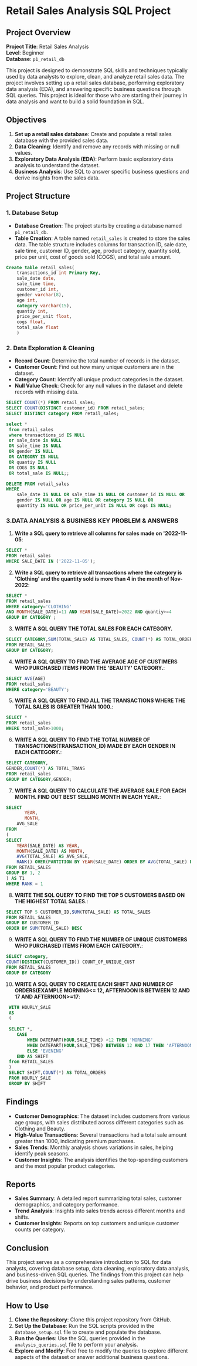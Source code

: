 # Retail Sales Analysis SQL Project

## Project Overview

**Project Title**: Retail Sales Analysis  
**Level**: Beginner  
**Database**: `p1_retail_db`

This project is designed to demonstrate SQL skills and techniques typically used by data analysts to explore, clean, and analyze retail sales data. The project involves setting up a retail sales database, performing exploratory data analysis (EDA), and answering specific business questions through SQL queries. This project is ideal for those who are starting their journey in data analysis and want to build a solid foundation in SQL.

## Objectives

1. **Set up a retail sales database**: Create and populate a retail sales database with the provided sales data.
2. **Data Cleaning**: Identify and remove any records with missing or null values.
3. **Exploratory Data Analysis (EDA)**: Perform basic exploratory data analysis to understand the dataset.
4. **Business Analysis**: Use SQL to answer specific business questions and derive insights from the sales data.

## Project Structure

### 1. Database Setup

- **Database Creation**: The project starts by creating a database named `p1_retail_db`.
- **Table Creation**: A table named `retail_sales` is created to store the sales data. The table structure includes columns for transaction ID, sale date, sale time, customer ID, gender, age, product category, quantity sold, price per unit, cost of goods sold (COGS), and total sale amount.

```sql
Create table retail_sales(
	transactions_id	int Primary Key,
	sale_date date,
	sale_time time,	
	customer_id	int,
	gender varchar(8),
	age int,	
	category varchar(15), 
	quantiy int,
	price_per_unit float,
	cogs float,
	total_sale float
	)
```

### 2. Data Exploration & Cleaning

- **Record Count**: Determine the total number of records in the dataset.
- **Customer Count**: Find out how many unique customers are in the dataset.
- **Category Count**: Identify all unique product categories in the dataset.
- **Null Value Check**: Check for any null values in the dataset and delete records with missing data.

```sql
SELECT COUNT(*) FROM retail_sales;
SELECT COUNT(DISTINCT customer_id) FROM retail_sales;
SELECT DISTINCT category FROM retail_sales;

select *
 from retail_sales 
 where transactions_id IS NULL
 or sale_date is NULL
 OR sale_time IS NULL
 OR gender IS NULL
 OR CATEGORY IS NULL
 OR quantiy IS NULL
 OR COGS IS NULL
 OR total_sale IS NULL;;

DELETE FROM retail_sales
WHERE 
    sale_date IS NULL OR sale_time IS NULL OR customer_id IS NULL OR 
    gender IS NULL OR age IS NULL OR category IS NULL OR 
    quantity IS NULL OR price_per_unit IS NULL OR cogs IS NULL;
```

### 3.DATA ANALYSIS & BUSINESS KEY PROBLEM & ANSWERS

1. **Write a SQL query to retrieve all columns for sales made on '2022-11-05**:
```sql
SELECT *
FROM retail_sales
WHERE SALE_DATE IN ('2022-11-05');
```

2. **Write a SQL query to retrieve all transactions where the category is 'Clothing' and the quantity sold is more than 4 in the month of Nov-2022**:
```sql
SELECT *
FROM retail_sales
WHERE category='CLOTHING'
AND MONTH(SALE_DATE)=11 AND YEAR(SALE_DATE)=2022 AND quantiy>=4
GROUP BY CATEGORY ;
```

3. **WRITE A SQL QUERY THE TOTAL SALES FOR EACH CATEGORY.**
```sql
SELECT CATEGORY,SUM(TOTAL_SALE) AS TOTAL_SALES, COUNT(*) AS TOTAL_ORDERS
FROM RETAIL_SALES
GROUP BY CATEGORY;
```

4. **WRITE A SQL QUERY TO FIND THE AVERAGE AGE OF CUSTIMERS WHO PURCHASED ITEMS FROM THE 'BEAUTY' CATEGORY.**:
```sql
SELECT AVG(AGE)
FROM retail_sales
WHERE category='BEAUTY';
```

5. **WRITE A SQL QUERY TO FIND ALL THE TRANSACTIONS WHERE THE TOTAL SALES IS GREATER THAN 1000.**:
```sql
SELECT *
FROM retail_sales
WHERE total_sale>1000;
```

6. **WRITE A SQL QUERY TO FIND THE TOTAL NUMBER OF TRANSACTIONS(TRANSACTION_ID) MADE BY EACH GENDER IN EACH CATEGORY.**:
```sql
SELECT CATEGORY,
GENDER,COUNT(*) AS TOTAL_TRANS
FROM retail_sales
GROUP BY CATEGORY,GENDER;
```

7. **WRITE A SQL QUERY TO CALCULATE THE AVERAGE SALE FOR EACH MONTH. FIND OUT BEST SELLING MONTH IN EACH YEAR.**:
```sql
SELECT 
       YEAR,
       MONTH,
    AVG_SALE
FROM 
(    
SELECT 
    YEAR(SALE_DATE) AS YEAR,
    MONTH(SALE_DATE) AS MONTH,
    AVG(TOTAL_SALE) AS AVG_SALE,
    RANK() OVER(PARTITION BY YEAR(SALE_DATE) ORDER BY AVG(TOTAL_SALE) DESC) AS RANK
FROM RETAIL_SALES
GROUP BY 1, 2
) AS T1
WHERE RANK = 1
```

8. **WRITE THE SQL QUERY TO FIND THE TOP 5 CUSTOMERS BASED ON THE HIGHEST TOTAL SALES.**:
```sql
SELECT TOP 5 CUSTOMER_ID,SUM(TOTAL_SALE) AS TOTAL_SALES
FROM RETAIL_SALES
GROUP BY CUSTOMER_ID
ORDER BY SUM(TOTAL_SALE) DESC
```

9. **WRITE A SQL QUERY TO FIND THE NUMBER OF UNIQUE CUSTOMERS WHO PURCHASED ITEMS FROM EACH CATEGORY.**:
```sql
SELECT category,
COUNT(DISTINCT(CUSTOMER_ID)) COUNT_OF_UNIQUE_CUST
FROM RETAIL_SALES
GROUP BY CATEGORY
```

10. **WRITE A SQL QUERY TO CREATE EACH SHIFT AND NUMBER OF ORDERS(EXAMPLE MORNING<= 12, AFTERNOON IS BETWEEN 12 AND 17 AND AFTERNOON>=17**:
```sql
 WITH HOURLY_SALE
 AS
 (
 
 SELECT *,
	CASE
		WHEN DATEPART(HOUR,SALE_TIME) <12 THEN 'MORNING' 
		WHEN DATEPART(HOUR,SALE_TIME) BETWEEN 12 AND 17 THEN 'AFTERNOON'
		ELSE 'EVENING'
	END AS SHIFT
 from RETAIL_SALES
 )
 SELECT SHIFT,COUNT(*) AS TOTAL_ORDERS
 FROM HOURLY_SALE
 GROUP BY SHIFT
```

## Findings

- **Customer Demographics**: The dataset includes customers from various age groups, with sales distributed across different categories such as Clothing and Beauty.
- **High-Value Transactions**: Several transactions had a total sale amount greater than 1000, indicating premium purchases.
- **Sales Trends**: Monthly analysis shows variations in sales, helping identify peak seasons.
- **Customer Insights**: The analysis identifies the top-spending customers and the most popular product categories.

## Reports

- **Sales Summary**: A detailed report summarizing total sales, customer demographics, and category performance.
- **Trend Analysis**: Insights into sales trends across different months and shifts.
- **Customer Insights**: Reports on top customers and unique customer counts per category.

## Conclusion

This project serves as a comprehensive introduction to SQL for data analysts, covering database setup, data cleaning, exploratory data analysis, and business-driven SQL queries. The findings from this project can help drive business decisions by understanding sales patterns, customer behavior, and product performance.

## How to Use

1. **Clone the Repository**: Clone this project repository from GitHub.
2. **Set Up the Database**: Run the SQL scripts provided in the `database_setup.sql` file to create and populate the database.
3. **Run the Queries**: Use the SQL queries provided in the `analysis_queries.sql` file to perform your analysis.
4. **Explore and Modify**: Feel free to modify the queries to explore different aspects of the dataset or answer additional business questions.


